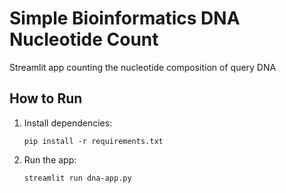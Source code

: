 # Simple Bioinformatics DNA Nucleotide Count

Streamlit app counting the nucleotide composition of query DNA

## How to Run

1. Install dependencies:
   ```
   pip install -r requirements.txt
   ```

2. Run the app:
   ```
   streamlit run dna-app.py
